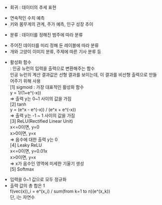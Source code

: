 * 회귀 : 데이터의 추세 표현  
- 연속적인 수치 예측
- 키와 몸무게의 관계, 주가 예측, 인구 성장 추이  
* 분류 : 데이터를 정해진 범주에 따라 분류  
- 주어진 데이터를 미리 정해 둔 레이블에 따라 분류
- 개와 고양이 이미지 분류, 주제에 따른 기사 분류 등
* 활성화 함수  
: 인공 뉴런의 입력을 출력으로 변환해주는 함수  
인공 뉴런의 계산 결과값은 선형 결과를 보이는데, 이 결과를 비선형 출력으로 만들어주기 위해 사용  
[1] sigmoid : 가장 대표적인 활성화 함수  
y = 1/(1+e^(-x))  
=> 출력 y는 0~1 사이의 값을 가짐  
[2] tanh  
y = (e^x - e^(-x)) / (e^x + e^(-x))  
=> 출력 y는 -1 ~ 1 사이의 값을 가짐  
[3] ReLU(Rectified Linear Unit)  
x<=0이면, y=0  
x>0이면, y=x  
=> 음수에 대한 출력 y는 0  
[4] Leaky ReLU  
x<=0이면, y=0.01x  
x>0이면, y=x  
=> x가 음수인 영역에 미세한 기울기 생성  
[5] Softmax  
- 입력을 0~1 값으로 모두 정규화  
- 출력 값의 총 합은 1  
f(vec(x))_i = e^(x_i) / sum(from k=1 to n)(e^(x_k))  
단, i는 자연수  
